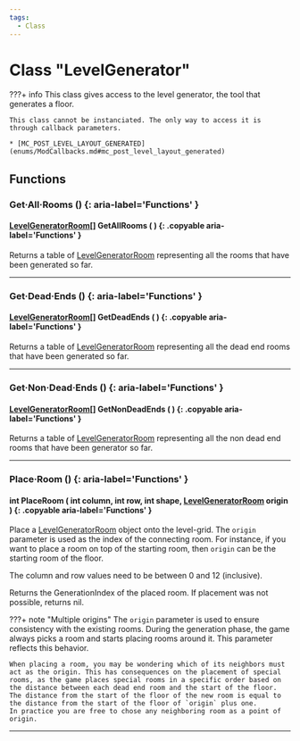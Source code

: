 ```yaml
---
tags:
  - Class
---
```

# Class "LevelGenerator"

???+ info
    This class gives access to the level generator, the tool that generates a floor.
    
    This class cannot be instanciated. The only way to access it is through callback parameters.

    * [MC_POST_LEVEL_LAYOUT_GENERATED](enums/ModCallbacks.md#mc_post_level_layout_generated)

## Functions

### Get·All·Rooms () {: aria-label='Functions' }
#### [LevelGeneratorRoom](LevelGeneratorRoom.md)[] GetAllRooms ( ) {: .copyable aria-label='Functions' }
Returns a table of [LevelGeneratorRoom](LevelGeneratorRoom.md) representing all the rooms that have been generated so far.

___
### Get·Dead·Ends () {: aria-label='Functions' }
#### [LevelGeneratorRoom](LevelGeneratorRoom.md)[] GetDeadEnds ( ) {: .copyable aria-label='Functions' }
Returns a table of [LevelGeneratorRoom](LevelGeneratorRoom.md) representing all the dead end rooms that have been generated so far.

___
### Get·Non·Dead·Ends () {: aria-label='Functions' }
#### [LevelGeneratorRoom](LevelGeneratorRoom.md)[] GetNonDeadEnds ( ) {: .copyable aria-label='Functions' }
Returns a table of [LevelGeneratorRoom](LevelGeneratorRoom.md) representing all the non dead end rooms that have been generator so far.

___
### Place·Room () {: aria-label='Functions' }
#### int PlaceRoom ( int column, int row, int shape, [LevelGeneratorRoom](LevelGeneratorRoom.md) origin ) {: .copyable aria-label='Functions' }
Place a [LevelGeneratorRoom](LevelGeneratorRoom.md) object onto the level-grid. 
The `origin` parameter is used as the index of the connecting room. For instance, if you want to place a room on top of the starting room, then `origin` can be the starting room of the floor.

The column and row values need to be between 0 and 12 (inclusive).

Returns the GenerationIndex of the placed room. If placement was not possible, returns nil.

???+ note "Multiple origins"
    The `origin` parameter is used to ensure consistency with the existing rooms. During the generation phase, the game always picks a room 
    and starts placing rooms around it. This parameter reflects this behavior.
    
    When placing a room, you may be wondering which of its neighbors must act as the origin. This has consequences on the placement of special 
    rooms, as the game places special rooms in a specific order based on the distance between each dead end room and the start of the floor. 
    The distance from the start of the floor of the new room is equal to the distance from the start of the floor of `origin` plus one. 
    In practice you are free to chose any neighboring room as a point of origin. 
___